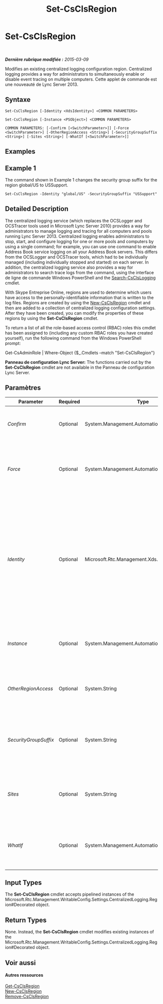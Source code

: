 ﻿---
title: Set-CsClsRegion
TOCTitle: Set-CsClsRegion
ms:assetid: 2599cae9-edef-408f-8987-313c67bfe763
ms:mtpsurl: https://technet.microsoft.com/fr-fr/library/JJ204746(v=OCS.15)
ms:contentKeyID: 49296569
ms.date: 05/20/2016
mtps_version: v=OCS.15
ms.translationtype: HT
---

# Set-CsClsRegion

 

_**Dernière rubrique modifiée :** 2015-03-09_

Modifies an existing centralized logging configuration region. Centralized logging provides a way for administrators to simultaneously enable or disable event tracing on multiple computers. Cette applet de commande est une nouveauté de Lync Server 2013.

## Syntaxe

    Set-CsClsRegion [-Identity <XdsIdentity>] <COMMON PARAMETERS>

    Set-CsClsRegion [-Instance <PSObject>] <COMMON PARAMETERS>

    COMMON PARAMETERS: [-Confirm [<SwitchParameter>]] [-Force <SwitchParameter>] [-OtherRegionAccess <String>] [-SecurityGroupSuffix <String>] [-Sites <String>] [-WhatIf [<SwitchParameter>]]

## Examples

## Example 1

The command shown in Example 1 changes the security group suffix for the region global/US to USSupport.

    Set-CsClsRegion -Identity "global/US" -SecurityGroupSuffix "USSupport"

## Detailed Description

The centralized logging service (which replaces the OCSLogger and OCSTracer tools used in Microsoft Lync Server 2010) provides a way for administrators to manage logging and tracing for all computers and pools running Lync Server 2013. Centralized logging enables administrators to stop, start, and configure logging for one or more pools and computers by using a single command; for example, you can use one command to enable Address Book service logging on all your Address Book servers. This differs from the OCSLogger and OCSTracer tools, which had to be individually managed (including individually stopped and started) on each server. In addition, the centralized logging service also provides a way for administrators to search trace logs from the command, using the interface de ligne de commande Windows PowerShell and the [Search-CsClsLogging](search-csclslogging.md) cmdlet.

With Skype Entreprise Online, regions are used to determine which users have access to the personally-identifiable information that is written to the log files. Regions are created by using the [New-CsClsRegion](new-csclsregion.md) cmdlet and then are added to a collection of centralized logging configuration settings. After they have been created, you can modify the properties of these regions by using the **Set-CsClsRegion** cmdlet.

To return a list of all the role-based access control (RBAC) roles this cmdlet has been assigned to (including any custom RBAC roles you have created yourself), run the following command from the Windows PowerShell prompt:

Get-CsAdminRole | Where-Object {$\_.Cmdlets –match "Set-CsClsRegion"}

**Panneau de configuration Lync Server:** The functions carried out by the **Set-CsClsRegion** cmdlet are not available in the Panneau de configuration Lync Server.

## Paramètres


<table>
<colgroup>
<col style="width: 25%" />
<col style="width: 25%" />
<col style="width: 25%" />
<col style="width: 25%" />
</colgroup>
<thead>
<tr class="header">
<th>Parameter</th>
<th>Required</th>
<th>Type</th>
<th>Description</th>
</tr>
</thead>
<tbody>
<tr class="odd">
<td><p><em>Confirm</em></p></td>
<td><p>Optional</p></td>
<td><p>System.Management.Automation.SwitchParameter</p></td>
<td><p>Prompts you for confirmation before executing the command.</p></td>
</tr>
<tr class="even">
<td><p><em>Force</em></p></td>
<td><p>Optional</p></td>
<td><p>System.Management.Automation.SwitchParameter</p></td>
<td><p>Suppresses the display of any non-fatal error message that might occur when running the command.</p></td>
</tr>
<tr class="odd">
<td><p><em>Identity</em></p></td>
<td><p>Optional</p></td>
<td><p>Microsoft.Rtc.Management.Xds.XdsIdentity</p></td>
<td><p>Unique identifier for the region. Region Identities consist of the centralized logging configuration scope where the region was created plus a unique region name. For example, to refer to a global region named Redmond use this syntax:</p>
<p>-Identity &quot;global/Redmond&quot;</p></td>
</tr>
<tr class="even">
<td><p><em>Instance</em></p></td>
<td><p>Optional</p></td>
<td><p>System.Management.Automation.PSObject</p></td>
<td><p>Allows you to pass a reference to an object rather than set individual parameter values.</p></td>
</tr>
<tr class="odd">
<td><p><em>OtherRegionAccess</em></p></td>
<td><p>Optional</p></td>
<td><p>System.String</p></td>
<td><p>Name of an additional region that can be accessed by authorized users for this region.</p></td>
</tr>
<tr class="even">
<td><p><em>SecurityGroupSuffix</em></p></td>
<td><p>Optional</p></td>
<td><p>System.String</p></td>
<td><p>Suffix to be added to the end of the name of any security group that will be authorized for this region.</p></td>
</tr>
<tr class="odd">
<td><p><em>Sites</em></p></td>
<td><p>Optional</p></td>
<td><p>System.String</p></td>
<td><p>Sites contained within this region. These correspond to the SideId attribute values in the topology document.</p></td>
</tr>
<tr class="even">
<td><p><em>WhatIf</em></p></td>
<td><p>Optional</p></td>
<td><p>System.Management.Automation.SwitchParameter</p></td>
<td><p>Describes what would happen if you executed the command without actually executing the command.</p></td>
</tr>
</tbody>
</table>


## Input Types

The **Set-CsClsRegion** cmdlet accepts pipelined instances of the Microsoft.Rtc.Management.WritableConfig.Settings.CentralizedLogging.Region\#Decorated object.

## Return Types

None. Instead, the **Set-CsClsRegion** cmdlet modifies existing instances of the Microsoft.Rtc.Management.WritableConfig.Settings.CentralizedLogging.Region\#Decorated object.

## Voir aussi

#### Autres ressources

[Get-CsClsRegion](get-csclsregion.md)  
[New-CsClsRegion](new-csclsregion.md)  
[Remove-CsClsRegion](remove-csclsregion.md)

